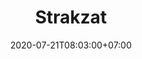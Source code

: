 ---
title     : Strakzat
thumbnail : strakzat
address   : https://strakzat.com
sitemap   : false
date      : 2020-07-21T08:03:00+07:00
---